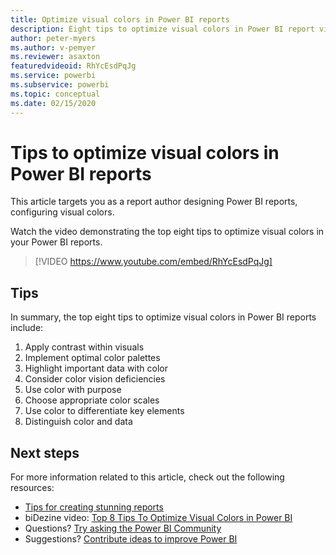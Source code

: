 ```yaml
---
title: Optimize visual colors in Power BI reports
description: Eight tips to optimize visual colors in Power BI report visuals, in Power BI Desktop or the Power BI service.
author: peter-myers
ms.author: v-pemyer
ms.reviewer: asaxton
featuredvideoid: RhYcEsdPqJg
ms.service: powerbi
ms.subservice: powerbi
ms.topic: conceptual
ms.date: 02/15/2020
---
```


# Tips to optimize visual colors in Power BI reports

This article targets you as a report author designing Power BI reports, configuring visual colors.

Watch the video demonstrating the top eight tips to optimize visual colors in your Power BI reports.

> [!VIDEO https://www.youtube.com/embed/RhYcEsdPqJg]

## Tips

In summary, the top eight tips to optimize visual colors in Power BI reports include:

1. Apply contrast within visuals
1. Implement optimal color palettes
1. Highlight important data with color
1. Consider color vision deficiencies
1. Use color with purpose
1. Choose appropriate color scales
1. Use color to differentiate key elements
1. Distinguish color and data

## Next steps

For more information related to this article, check out the following resources:

- [Tips for creating stunning reports](../create-reports/desktop-tips-and-tricks-for-creating-reports.md)
- biDezine video: [Top 8 Tips To Optimize Visual Colors in Power BI](https://www.youtube.com/watch?v=RhYcEsdPqJg)
- Questions? [Try asking the Power BI Community](https://community.powerbi.com/)
- Suggestions? [Contribute ideas to improve Power BI](https://ideas.powerbi.com)

